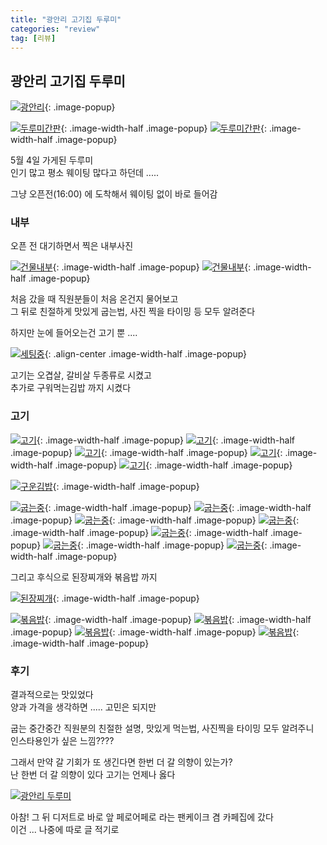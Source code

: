 ```yaml
---
title: "광안리 고기집 두루미"
categories: "review"
tag: [리뷰]
---
```



## 광안리 고기집 두루미

[![광안리](https://blogger.googleusercontent.com/img/b/R29vZ2xl/AVvXsEhk-sw96PO1-6Mb95nwBNTh-7BuTpo6DRWMrT41Cs1d8-PjMCI24IRsKPYIjCrXEaD6VgxlAHuf1bjVhx3IFyOh5VM4XRgzKmtpccTjJMXoXW7uZ7xYc4nJG56h6Z4fIHe5ofvk6rIEuUwQDsKruyML6a-FoHLakoQruY295Nex6tscWkchUgwCJilOiIc/s4032/00_%EA%B4%91%EC%95%88%EB%A6%AC.JPG)](https://blogger.googleusercontent.com/img/b/R29vZ2xl/AVvXsEhk-sw96PO1-6Mb95nwBNTh-7BuTpo6DRWMrT41Cs1d8-PjMCI24IRsKPYIjCrXEaD6VgxlAHuf1bjVhx3IFyOh5VM4XRgzKmtpccTjJMXoXW7uZ7xYc4nJG56h6Z4fIHe5ofvk6rIEuUwQDsKruyML6a-FoHLakoQruY295Nex6tscWkchUgwCJilOiIc/s4032/00_%EA%B4%91%EC%95%88%EB%A6%AC.JPG){: .image-popup}

[![두루미간판](https://blogger.googleusercontent.com/img/b/R29vZ2xl/AVvXsEgm9WLBNWHr1Mb-gzXpCTAr6ZqKgxwIMGabNJyoBtI95mjPpwZaAVGGxIwBIGMBV-g6WDMVLUXAodMcxPCpliZbIeG6mf_igAZFV9pQJYLS7P_0wFMJW3TLLkQbhfBEsQ5A6035MMikEhJBzCwnH-m89xjgTzHJrZDDdcMx_y-1lwHFtiYZ7BnAVZgVTgo/s4000/01_%EB%91%90%EB%A3%A8%EB%AF%B8%EA%B0%84%ED%8C%90.JPG)](https://blogger.googleusercontent.com/img/b/R29vZ2xl/AVvXsEgm9WLBNWHr1Mb-gzXpCTAr6ZqKgxwIMGabNJyoBtI95mjPpwZaAVGGxIwBIGMBV-g6WDMVLUXAodMcxPCpliZbIeG6mf_igAZFV9pQJYLS7P_0wFMJW3TLLkQbhfBEsQ5A6035MMikEhJBzCwnH-m89xjgTzHJrZDDdcMx_y-1lwHFtiYZ7BnAVZgVTgo/s4000/01_%EB%91%90%EB%A3%A8%EB%AF%B8%EA%B0%84%ED%8C%90.JPG){: .image-width-half .image-popup}
[![두루미간판](https://blogger.googleusercontent.com/img/b/R29vZ2xl/AVvXsEgfNe53GMSU2EmOhbKKRURnVx_MPeT2gOtC86Ph0_K0f27tN7HWeUTDO6VidbPPByrlNDWmJBI1xYW0rIX5e6j7iHCzYZT11nxAH2mztO7iL2DidP2enn2rlSqhZNierESd8TzOhrJSaPWtq7tX24ib4lrupnZpxyr6HiHdh1HE1707lf1hwpjVaQP1Ww0/s1400/02_%EB%91%90%EB%A3%A8%EB%AF%B8%EA%B0%84%ED%8C%90.JPG)](https://blogger.googleusercontent.com/img/b/R29vZ2xl/AVvXsEgfNe53GMSU2EmOhbKKRURnVx_MPeT2gOtC86Ph0_K0f27tN7HWeUTDO6VidbPPByrlNDWmJBI1xYW0rIX5e6j7iHCzYZT11nxAH2mztO7iL2DidP2enn2rlSqhZNierESd8TzOhrJSaPWtq7tX24ib4lrupnZpxyr6HiHdh1HE1707lf1hwpjVaQP1Ww0/s1400/02_%EB%91%90%EB%A3%A8%EB%AF%B8%EA%B0%84%ED%8C%90.JPG){: .image-width-half .image-popup}

5월 4일 가게된 두루미\
인기 많고 평소 웨이팅 많다고 하던데 .....

그냥 오픈전(16:00) 에 도착해서 웨이팅 없이 바로 들어감


### 내부

오픈 전 대기하면서 찍은 내부사진

[![건물내부](https://blogger.googleusercontent.com/img/b/R29vZ2xl/AVvXsEiHH0q5BgBAFs3Uf_3cNjWf9K3RiXo-MqlhVkIWMCGB1_yiu4d_lN4uvoAy_Ys__p2c_bG3fgWDMOCZj9DpZoAVUR9BXDkisTcKohhx95NoCCXlyTDL9VDZbFjnfNDkYrpulM974Dr1RM42ycMY5V1WcEUdhw0tXGR92_ArxCon62XedlCuL5XnAstCwxk/s4000/03_%EA%B1%B4%EB%AC%BC%EB%82%B4%EB%B6%80.JPG)](https://blogger.googleusercontent.com/img/b/R29vZ2xl/AVvXsEiHH0q5BgBAFs3Uf_3cNjWf9K3RiXo-MqlhVkIWMCGB1_yiu4d_lN4uvoAy_Ys__p2c_bG3fgWDMOCZj9DpZoAVUR9BXDkisTcKohhx95NoCCXlyTDL9VDZbFjnfNDkYrpulM974Dr1RM42ycMY5V1WcEUdhw0tXGR92_ArxCon62XedlCuL5XnAstCwxk/s4000/03_%EA%B1%B4%EB%AC%BC%EB%82%B4%EB%B6%80.JPG){: .image-width-half .image-popup}
[![건물내부](https://blogger.googleusercontent.com/img/b/R29vZ2xl/AVvXsEibW57N0jRWPFlHbccIytWwOBgFLcXAQxERp7jvIoF8pQ-4ehNxo6KNbsvXX6LKzGIDDq4Z4vICakuNeewVSDpw2c_Jot09BVx6WDkUX1ButBIjK3bJErzymzoR7A9-TqVz1RQvH2tc_fz1IXAoa0vPMGFwy6nvPb2_fVNUP5MOw8ga0EX_M09U7pvprdU/s4000/04_%EA%B1%B4%EB%AC%BC%EB%82%B4%EB%B6%80.JPG)](https://blogger.googleusercontent.com/img/b/R29vZ2xl/AVvXsEibW57N0jRWPFlHbccIytWwOBgFLcXAQxERp7jvIoF8pQ-4ehNxo6KNbsvXX6LKzGIDDq4Z4vICakuNeewVSDpw2c_Jot09BVx6WDkUX1ButBIjK3bJErzymzoR7A9-TqVz1RQvH2tc_fz1IXAoa0vPMGFwy6nvPb2_fVNUP5MOw8ga0EX_M09U7pvprdU/s4000/04_%EA%B1%B4%EB%AC%BC%EB%82%B4%EB%B6%80.JPG){: .image-width-half .image-popup}

처음 갔을 때 직원분들이 처음 온건지 물어보고\
그 뒤로 친절하게 맛있게 굽는법, 사진 찍을 타이밍 등 모두 알려준다

하지만 눈에 들어오는건 고기 뿐 ....

[![세팅중](https://blogger.googleusercontent.com/img/b/R29vZ2xl/AVvXsEhOrDDSeGDH2l9CpCKJ3rz8odHIuLw9DK1oyBxLwukEqKOgomzZWyHPb4PTbLYfEQo7a6_wjT8W4hXek2_DG9TEqFtgGMXT8M55kDMNUMgnpMglnw1GfvcIewr-I0PsDsIZbGFq5FKvrREdhYps7rrsyKjRZpB4c4MpbfHvZmZXSVXg4F82eBz7-Cmm4is/s4032/05_%EC%84%B8%ED%8C%85.JPG)](https://blogger.googleusercontent.com/img/b/R29vZ2xl/AVvXsEhOrDDSeGDH2l9CpCKJ3rz8odHIuLw9DK1oyBxLwukEqKOgomzZWyHPb4PTbLYfEQo7a6_wjT8W4hXek2_DG9TEqFtgGMXT8M55kDMNUMgnpMglnw1GfvcIewr-I0PsDsIZbGFq5FKvrREdhYps7rrsyKjRZpB4c4MpbfHvZmZXSVXg4F82eBz7-Cmm4is/s4032/05_%EC%84%B8%ED%8C%85.JPG){: .align-center .image-width-half .image-popup}

고기는 오겹살, 갈비살 두종류로 시켰고\
추가로 구워먹는김밥 까지 시켰다


### 고기

[![고기](https://blogger.googleusercontent.com/img/b/R29vZ2xl/AVvXsEiU5EhCmG99ldW3I6dlTT7oP3a1E6CxOBdK448cLeMQSxQtw_S2GDQ0Cs4uNRVBtREpbAQbQ-JBglYTMXX4LVN2NoRBXOoMvLhP54LB2T0NOK6NMEIOABs8RoM-wzVllkmA3EBulGSpM1aaKletwghRebXCMVIDne-BvMt4WC1C8atAQB7rhFoXiQrTmRc/s4032/%EA%B3%A0%EA%B8%B0%20(0).JPG)](https://blogger.googleusercontent.com/img/b/R29vZ2xl/AVvXsEiU5EhCmG99ldW3I6dlTT7oP3a1E6CxOBdK448cLeMQSxQtw_S2GDQ0Cs4uNRVBtREpbAQbQ-JBglYTMXX4LVN2NoRBXOoMvLhP54LB2T0NOK6NMEIOABs8RoM-wzVllkmA3EBulGSpM1aaKletwghRebXCMVIDne-BvMt4WC1C8atAQB7rhFoXiQrTmRc/s4032/%EA%B3%A0%EA%B8%B0%20(0).JPG){: .image-width-half .image-popup}
[![고기](https://blogger.googleusercontent.com/img/b/R29vZ2xl/AVvXsEhcMYNnhs1pIUaQyX0QTSZFqVvqB9B4VokH6rmRv0DTUFU9605_ol1Bx-1nUUpgZSmYN2J5LwB66ExbDuBhwha3KWor2NH7xIytTuEp76UQDaGMc1yhllsczycYGN6SH34b3irGg6ejHEeiCyhCcJEL9oFJWuJYHluk_cCgM1fCY28QSGL3h5DXOirF3Ik/s4032/%EA%B3%A0%EA%B8%B0%20(2).JPG)](https://blogger.googleusercontent.com/img/b/R29vZ2xl/AVvXsEhcMYNnhs1pIUaQyX0QTSZFqVvqB9B4VokH6rmRv0DTUFU9605_ol1Bx-1nUUpgZSmYN2J5LwB66ExbDuBhwha3KWor2NH7xIytTuEp76UQDaGMc1yhllsczycYGN6SH34b3irGg6ejHEeiCyhCcJEL9oFJWuJYHluk_cCgM1fCY28QSGL3h5DXOirF3Ik/s4032/%EA%B3%A0%EA%B8%B0%20(2).JPG){: .image-width-half .image-popup}
[![고기](https://blogger.googleusercontent.com/img/b/R29vZ2xl/AVvXsEgurX_yd-C_spar8MIHa1IMfQccsJx40Hes661gKc0ALsEJBreS440Roxzp1wNThoKPYzGzcYisAE6MotMsC8IC4a9qcG-FZw7Xqu7uiZosBnTkkV_Y4Vw51_u2HKRblI-rB_Lm59uIUfaOAVtalYXEKyYMVmqugEy4tlCrCoC7wPHHHaqH2SoRuFiHc7I/s1400/%EA%B3%A0%EA%B8%B0%20(3).JPG)](https://blogger.googleusercontent.com/img/b/R29vZ2xl/AVvXsEgurX_yd-C_spar8MIHa1IMfQccsJx40Hes661gKc0ALsEJBreS440Roxzp1wNThoKPYzGzcYisAE6MotMsC8IC4a9qcG-FZw7Xqu7uiZosBnTkkV_Y4Vw51_u2HKRblI-rB_Lm59uIUfaOAVtalYXEKyYMVmqugEy4tlCrCoC7wPHHHaqH2SoRuFiHc7I/s1400/%EA%B3%A0%EA%B8%B0%20(3).JPG){: .image-width-half .image-popup}
[![고기](https://blogger.googleusercontent.com/img/b/R29vZ2xl/AVvXsEjKNu5FQpidBlINW8o1a5BbWugVBVF0Xdl5ieOndzLw5yKtQlPJi_3hXYkcS_dlPKaOLC4F8XqMGhh0-bhUZhzYB_DJ1kD2W-cmQuab7EoqfJG4vD3pxRCycn1DyDLzrd4bcXk2RBF3EFPFE0aDy5yW7MOwUrdYLpeXdpdYC-D4G-LP-C5oc_aA2J5UchA/s2136/%EA%B3%A0%EA%B8%B0%20(4).JPG)](https://blogger.googleusercontent.com/img/b/R29vZ2xl/AVvXsEjKNu5FQpidBlINW8o1a5BbWugVBVF0Xdl5ieOndzLw5yKtQlPJi_3hXYkcS_dlPKaOLC4F8XqMGhh0-bhUZhzYB_DJ1kD2W-cmQuab7EoqfJG4vD3pxRCycn1DyDLzrd4bcXk2RBF3EFPFE0aDy5yW7MOwUrdYLpeXdpdYC-D4G-LP-C5oc_aA2J5UchA/s2136/%EA%B3%A0%EA%B8%B0%20(4).JPG){: .image-width-half .image-popup}
[![고기](https://blogger.googleusercontent.com/img/b/R29vZ2xl/AVvXsEgN0QIifKT8mY6Yxvy58qwWuIhKgbIeY1ocrbI_TnbPYq_5NjZ-vX0MDaYeFNIunbQp0HBzXoYEsHiQtB6Wywh8alJG7qBM6hLOm2YiR6yhXGVKiuInkFI6USHBdMojacNS_X7zj-96vPyhlNSo_okGlvAI7XNeebVEE5qWLKVZmbB49biMYsqp-0uts_0/s4000/%EA%B3%A0%EA%B8%B0%20(5).JPG)](https://blogger.googleusercontent.com/img/b/R29vZ2xl/AVvXsEgN0QIifKT8mY6Yxvy58qwWuIhKgbIeY1ocrbI_TnbPYq_5NjZ-vX0MDaYeFNIunbQp0HBzXoYEsHiQtB6Wywh8alJG7qBM6hLOm2YiR6yhXGVKiuInkFI6USHBdMojacNS_X7zj-96vPyhlNSo_okGlvAI7XNeebVEE5qWLKVZmbB49biMYsqp-0uts_0/s4000/%EA%B3%A0%EA%B8%B0%20(5).JPG){: .image-width-half .image-popup}

[![구운김밥](https://blogger.googleusercontent.com/img/b/R29vZ2xl/AVvXsEhVlAVQS2vB29IYeRsPC-HeTPIrGCkxSSTbF51euKnvTD0eYcB172S0p9OVRwLTC0T2xNNym8yZO_mkN6vIEJ6scpnHnYXGko4bjxdFdZIKJPDkNSqAFPUUMxEXXr927LLgyXYGeXi981r5SqbN8spcP2VPuL4VqpgSEE8TD-6qP6w6KiqxYEbhKRR-tTI/s2992/%EA%B5%AC%EC%9A%B4%EA%B9%80%EB%B0%A5.JPG)](https://blogger.googleusercontent.com/img/b/R29vZ2xl/AVvXsEhVlAVQS2vB29IYeRsPC-HeTPIrGCkxSSTbF51euKnvTD0eYcB172S0p9OVRwLTC0T2xNNym8yZO_mkN6vIEJ6scpnHnYXGko4bjxdFdZIKJPDkNSqAFPUUMxEXXr927LLgyXYGeXi981r5SqbN8spcP2VPuL4VqpgSEE8TD-6qP6w6KiqxYEbhKRR-tTI/s2992/%EA%B5%AC%EC%9A%B4%EA%B9%80%EB%B0%A5.JPG){: .image-width-half .image-popup}

[![굽는중](https://blogger.googleusercontent.com/img/b/R29vZ2xl/AVvXsEiQ-Eeu6r7No1n18IKINHWzmAn2b4jbACy_rUsluTjXyXe2tKt0s714ZQjnxRDyelEWTXZcIv9LuwHQ3RmheXwrJfdJZiEVRs25yBaXq9EQm0Qv_sl87fSEns5QcdAxzuxYV1MydCezBFSztR3Q8bul2KWFOC2ZoPKmg0WzjgX5_n6cfh83NSyBC9NN62w/s4000/%EA%B5%BD%EB%8A%94%EC%A4%91%20(0).JPG)](https://blogger.googleusercontent.com/img/b/R29vZ2xl/AVvXsEiQ-Eeu6r7No1n18IKINHWzmAn2b4jbACy_rUsluTjXyXe2tKt0s714ZQjnxRDyelEWTXZcIv9LuwHQ3RmheXwrJfdJZiEVRs25yBaXq9EQm0Qv_sl87fSEns5QcdAxzuxYV1MydCezBFSztR3Q8bul2KWFOC2ZoPKmg0WzjgX5_n6cfh83NSyBC9NN62w/s4000/%EA%B5%BD%EB%8A%94%EC%A4%91%20(0).JPG){: .image-width-half .image-popup}
[![굽는중](https://blogger.googleusercontent.com/img/b/R29vZ2xl/AVvXsEi3f3Qcksusxbf9utsTky9gRdC0MGRuv1hnoRtVQlu8Lu_lwIybUP1qTSJTquP9dXaPdHk4CHDeHnOpywoVn0XVWR3oiD1NEHS35Avbof5puxnZmePeVhLThVFF4yYhmlJWGua9BnldMvJlZiap9Lgwc0M6ii6gUieySJt4yqtdMjWHqG5Rr306PdrQGFc/s1422/%EA%B5%BD%EB%8A%94%EC%A4%91%20(2).JPG)](https://blogger.googleusercontent.com/img/b/R29vZ2xl/AVvXsEi3f3Qcksusxbf9utsTky9gRdC0MGRuv1hnoRtVQlu8Lu_lwIybUP1qTSJTquP9dXaPdHk4CHDeHnOpywoVn0XVWR3oiD1NEHS35Avbof5puxnZmePeVhLThVFF4yYhmlJWGua9BnldMvJlZiap9Lgwc0M6ii6gUieySJt4yqtdMjWHqG5Rr306PdrQGFc/s1422/%EA%B5%BD%EB%8A%94%EC%A4%91%20(2).JPG){: .image-width-half .image-popup}
[![굽는중](https://blogger.googleusercontent.com/img/b/R29vZ2xl/AVvXsEgi3qFybrQdZel8Jlllrb9Wt1qeeXgnLqX_l0dQt5fB0CUsioB7_uLNHfN3c8eIKEx4yqIXIUHThMDojh-kg-DL3luTmWRl6klTenfGeWzAT4MCYb_WVkhafCzmc5bqDix0F7FU-DC53jiUkIW1567ZS7LCXyHEEU4aRMajXiqHitc3WyPCGdNhFhjaA64/s1482/%EA%B5%BD%EB%8A%94%EC%A4%91%20(3).JPG)](https://blogger.googleusercontent.com/img/b/R29vZ2xl/AVvXsEgi3qFybrQdZel8Jlllrb9Wt1qeeXgnLqX_l0dQt5fB0CUsioB7_uLNHfN3c8eIKEx4yqIXIUHThMDojh-kg-DL3luTmWRl6klTenfGeWzAT4MCYb_WVkhafCzmc5bqDix0F7FU-DC53jiUkIW1567ZS7LCXyHEEU4aRMajXiqHitc3WyPCGdNhFhjaA64/s1482/%EA%B5%BD%EB%8A%94%EC%A4%91%20(3).JPG){: .image-width-half .image-popup}
[![굽는중](https://blogger.googleusercontent.com/img/b/R29vZ2xl/AVvXsEghpT5diTZwoPS8C-BodJWJXvly1K0wn55oBOPc1IEeXvGLI4_hwxrP8oPPB50uQD-F8OpnWefRtelLuW2Ej5IrrrI9tSe9A35yKylhWsKltjDMEpBgaDFR80HHPzMi86aB4RyXSRBrkAyEp6haLWpyGRtIyAezE76_aHxqxHgEgKg-guCuLt23GfoRyu0/s1365/%EA%B5%BD%EB%8A%94%EC%A4%91%20(4).JPG)](https://blogger.googleusercontent.com/img/b/R29vZ2xl/AVvXsEghpT5diTZwoPS8C-BodJWJXvly1K0wn55oBOPc1IEeXvGLI4_hwxrP8oPPB50uQD-F8OpnWefRtelLuW2Ej5IrrrI9tSe9A35yKylhWsKltjDMEpBgaDFR80HHPzMi86aB4RyXSRBrkAyEp6haLWpyGRtIyAezE76_aHxqxHgEgKg-guCuLt23GfoRyu0/s1365/%EA%B5%BD%EB%8A%94%EC%A4%91%20(4).JPG){: .image-width-half .image-popup}
[![굽는중](https://blogger.googleusercontent.com/img/b/R29vZ2xl/AVvXsEgF2CLLtSwuXsIzoBjFA8cNaVFV2AIQiNCJglYmmp03dFSvWEkA93RPImehBUrF1KM_OW54xQxiTzJen4Zip3akR_RWn1mS48X9YDjaaYlS7ZkXPqpUtBrRgpZ7MQJ5i6Y7yWlth8tkxBREa-IqRyT0zl_64Qp_qRXke1yXMIYP50Sq8mFAnRJsFkE0po0/s1496/%EA%B5%BD%EB%8A%94%EC%A4%91%20(5).JPG)](https://blogger.googleusercontent.com/img/b/R29vZ2xl/AVvXsEgF2CLLtSwuXsIzoBjFA8cNaVFV2AIQiNCJglYmmp03dFSvWEkA93RPImehBUrF1KM_OW54xQxiTzJen4Zip3akR_RWn1mS48X9YDjaaYlS7ZkXPqpUtBrRgpZ7MQJ5i6Y7yWlth8tkxBREa-IqRyT0zl_64Qp_qRXke1yXMIYP50Sq8mFAnRJsFkE0po0/s1496/%EA%B5%BD%EB%8A%94%EC%A4%91%20(5).JPG){: .image-width-half .image-popup}
[![굽는중](https://blogger.googleusercontent.com/img/b/R29vZ2xl/AVvXsEiNxejmiZMBlLJgjsqPZgRSuCtJ5g7ThoQTSOmVGZA6i1e8qh4jQsUcx-t_6iOc9EwHRB89HLNPF3rhLp4sK8JwOa8YgN3XFu-6zBKTdRHsgh67wFukIMxNzeAV-4i7MKMZyEX8CufvIKNucKNkKtOOgD2ojk1YdCQxDRfzxWaKFJFf6yo-gNO1OKlH1xk/s2890/%EA%B5%BD%EB%8A%94%EC%A4%91%20(6).JPG)](https://blogger.googleusercontent.com/img/b/R29vZ2xl/AVvXsEiNxejmiZMBlLJgjsqPZgRSuCtJ5g7ThoQTSOmVGZA6i1e8qh4jQsUcx-t_6iOc9EwHRB89HLNPF3rhLp4sK8JwOa8YgN3XFu-6zBKTdRHsgh67wFukIMxNzeAV-4i7MKMZyEX8CufvIKNucKNkKtOOgD2ojk1YdCQxDRfzxWaKFJFf6yo-gNO1OKlH1xk/s2890/%EA%B5%BD%EB%8A%94%EC%A4%91%20(6).JPG){: .image-width-half .image-popup}
[![굽는중](https://blogger.googleusercontent.com/img/b/R29vZ2xl/AVvXsEh0eXgvdRSxJmSfjgJQ3Qwt_BukcMcp3wiodv9wD3pawKHv8F46_Iv78BM0bRIXfuQrciB70XYHyGTy8YxSELl8qfYhDoxZ48U8jZrVO9ogCtJrnOPT1yHnSO_iTmY4SZSC3X9XcTuajIrlcVLKaJI1rlxcm0V70Ly7dDfqKHxJt46-bAMMP_mJnBdluTM/s1400/%EA%B5%BD%EB%8A%94%EC%A4%91%20(9).JPG)](https://blogger.googleusercontent.com/img/b/R29vZ2xl/AVvXsEh0eXgvdRSxJmSfjgJQ3Qwt_BukcMcp3wiodv9wD3pawKHv8F46_Iv78BM0bRIXfuQrciB70XYHyGTy8YxSELl8qfYhDoxZ48U8jZrVO9ogCtJrnOPT1yHnSO_iTmY4SZSC3X9XcTuajIrlcVLKaJI1rlxcm0V70Ly7dDfqKHxJt46-bAMMP_mJnBdluTM/s1400/%EA%B5%BD%EB%8A%94%EC%A4%91%20(9).JPG){: .image-width-half .image-popup}

그리고 후식으로 된장찌개와 볶음밥 까지

[![된장찌개](https://blogger.googleusercontent.com/img/b/R29vZ2xl/AVvXsEjYncwkvV4DF-TYT9s4MEWKpVGVkA542K0qu5Rqzb7hh_JHsYLo4IMXK-NoSqeovH3adFVReZCLNOUP8I0ypOPEGCQ7RYTO7YRYZwLThJmEpHHWzSEseRLj5K7pOB3AMZknYHuyKZwQK66RTGBDZzFfHAxte-vzwVO4UASiw7GhNMfY_nmQtPAOrDFuIUA/s1496/%EB%90%9C%EC%9E%A5%EC%B0%8C%EA%B0%9C.JPG)](https://blogger.googleusercontent.com/img/b/R29vZ2xl/AVvXsEjYncwkvV4DF-TYT9s4MEWKpVGVkA542K0qu5Rqzb7hh_JHsYLo4IMXK-NoSqeovH3adFVReZCLNOUP8I0ypOPEGCQ7RYTO7YRYZwLThJmEpHHWzSEseRLj5K7pOB3AMZknYHuyKZwQK66RTGBDZzFfHAxte-vzwVO4UASiw7GhNMfY_nmQtPAOrDFuIUA/s1496/%EB%90%9C%EC%9E%A5%EC%B0%8C%EA%B0%9C.JPG){: .image-width-half .image-popup}

[![볶음밥](https://blogger.googleusercontent.com/img/b/R29vZ2xl/AVvXsEiflmuL5b2GjVY9FHFPhig-Shx64NKY__ra5ZpW0QrPXCK3frOGwB3JJ8usVXGLtQoGPzWKXipLkNqbcWA187YmEKPOwKvpA1iFBdIxaJBqNr-B4k5rzqSy5vge63APDorI4V-oum1K51n008ld6BmV1wX-E_G7MU2ivy8JoKM8hYCdNNyU10yMMkiceuI/s1421/%EB%B3%B6%EC%9D%8C%EB%B0%A5%20(0).JPG)](https://blogger.googleusercontent.com/img/b/R29vZ2xl/AVvXsEiflmuL5b2GjVY9FHFPhig-Shx64NKY__ra5ZpW0QrPXCK3frOGwB3JJ8usVXGLtQoGPzWKXipLkNqbcWA187YmEKPOwKvpA1iFBdIxaJBqNr-B4k5rzqSy5vge63APDorI4V-oum1K51n008ld6BmV1wX-E_G7MU2ivy8JoKM8hYCdNNyU10yMMkiceuI/s1421/%EB%B3%B6%EC%9D%8C%EB%B0%A5%20(0).JPG){: .image-width-half .image-popup}
[![볶음밥](https://blogger.googleusercontent.com/img/b/R29vZ2xl/AVvXsEjLssZG_qFnyZ8k0vMKcKIKtvmKYJO5FqtS8oe5UtUQTv8xAV7fgbik3TwcJp1myrZiunvR2GpJUOk7zNQgUo9s_gu_L2NF7Gh_rENv_TyfN_ykZRs08xMZ82dBOcef1jmxk6o2KcOo0V33EjcahsLepZyBOaKyccBndyPJnDV56DJZstbKXis5_l8zoes/s1400/%EB%B3%B6%EC%9D%8C%EB%B0%A5%20(2).JPG)](https://blogger.googleusercontent.com/img/b/R29vZ2xl/AVvXsEjLssZG_qFnyZ8k0vMKcKIKtvmKYJO5FqtS8oe5UtUQTv8xAV7fgbik3TwcJp1myrZiunvR2GpJUOk7zNQgUo9s_gu_L2NF7Gh_rENv_TyfN_ykZRs08xMZ82dBOcef1jmxk6o2KcOo0V33EjcahsLepZyBOaKyccBndyPJnDV56DJZstbKXis5_l8zoes/s1400/%EB%B3%B6%EC%9D%8C%EB%B0%A5%20(2).JPG){: .image-width-half .image-popup}
[![볶음밥](https://blogger.googleusercontent.com/img/b/R29vZ2xl/AVvXsEjWqmiBt3lcAQbD9SKKISwGiC4ePrz-B059gE_BJ1w0hW0nQ9o0RDLWh-EImwo2TxQPBYDTVNcHTSp4aCsPHha8ccFt6mINnF4KvNZVaKlIXdR5bIK4UO8UFbI3FB24RjQ-HRAENRq0i1KuV347mAYJj2vG53W6ieMxqhclNz5p0fV1d8egVhZB-ddKd0U/s4032/%EB%B3%B6%EC%9D%8C%EB%B0%A5%20(3).JPG)](https://blogger.googleusercontent.com/img/b/R29vZ2xl/AVvXsEjWqmiBt3lcAQbD9SKKISwGiC4ePrz-B059gE_BJ1w0hW0nQ9o0RDLWh-EImwo2TxQPBYDTVNcHTSp4aCsPHha8ccFt6mINnF4KvNZVaKlIXdR5bIK4UO8UFbI3FB24RjQ-HRAENRq0i1KuV347mAYJj2vG53W6ieMxqhclNz5p0fV1d8egVhZB-ddKd0U/s4032/%EB%B3%B6%EC%9D%8C%EB%B0%A5%20(3).JPG){: .image-width-half .image-popup}
[![볶음밥](https://blogger.googleusercontent.com/img/b/R29vZ2xl/AVvXsEgT72bw6rSkenyCeKf45JEYtbC_8_rshk_dT5fwxAzBF6EQnUisXqcxsdflYGlard5khgoyvILpv12yksDBdFAcrgVAefsZeyNAGH0NGfTKZo7ey9-ITY_uoMUR-Jm1m-MujkvirxR88rIpqJTL12QI893MfgFfF7hGjD3ArjLLPtJ41O6axNlOq72KHiM/s4032/%EB%B3%B6%EC%9D%8C%EB%B0%A5%20(4).JPG)](https://blogger.googleusercontent.com/img/b/R29vZ2xl/AVvXsEgT72bw6rSkenyCeKf45JEYtbC_8_rshk_dT5fwxAzBF6EQnUisXqcxsdflYGlard5khgoyvILpv12yksDBdFAcrgVAefsZeyNAGH0NGfTKZo7ey9-ITY_uoMUR-Jm1m-MujkvirxR88rIpqJTL12QI893MfgFfF7hGjD3ArjLLPtJ41O6axNlOq72KHiM/s4032/%EB%B3%B6%EC%9D%8C%EB%B0%A5%20(4).JPG){: .image-width-half .image-popup}


### 후기

결과적으로는 맛있었다\
양과 가격을 생각하면 ..... 고민은 되지만

굽는 중간중간 직원분의 친절한 설명, 맛있게 먹는법, 사진찍을 타이밍 모두 알려주니\
인스타용인가 싶은 느낌????

그래서 만약 갈 기회가 또 생긴다면 한번 더 갈 의향이 있는가?\
난 한번 더 갈 의향이 있다 고기는 언제나 옳다

<a href="https://map.naver.com/p/entry/place/1986862912?c=15.76,0,0,0,dh" target="_blank">
    <img src="https://blogger.googleusercontent.com/img/b/R29vZ2xl/AVvXsEj0Tyl1FZ-gNjg8lUBndHNxNMOdVbPBy6_kudSSAfkaLUiRKTFqnzhcJxqU3Q8AJROAOJBtXoX652catPz3tMG3o7vwN33K5NGcO6OdcbjVV8TwQL-VvJ7wACvE02QgTrMHNFVeVDyiQgeH-HxOqR1DIpflSlHof3xdISkbtFs5J7HwK6pGodSsMbw5A_8/s786/%EA%B4%91%EC%95%88%EB%A6%AC%20%EB%91%90%EB%A3%A8%EB%AF%B8.jpg" alt="광안리 두루미">
</a>

아참!
그 뒤 디저트로 바로 앞 페로어페로 라는 팬케이크 겸 카페집에 갔다\
이건 ... 나중에 따로 글 적기로

